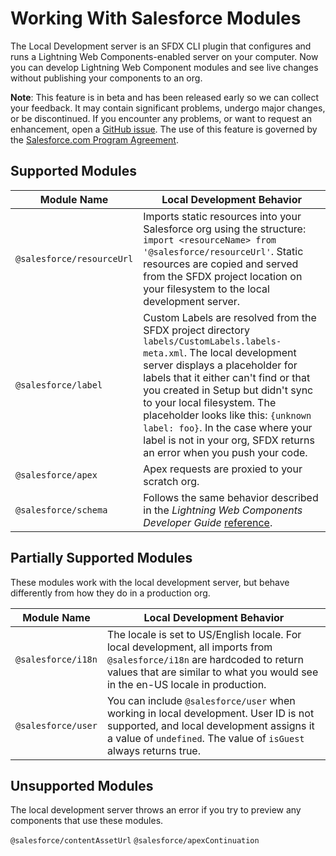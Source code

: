 # Working With Salesforce Modules

The Local Development server is an SFDX CLI plugin that configures and runs a Lightning Web Components-enabled server on your computer. Now you can develop Lightning Web Component modules and see live changes without publishing your components to an org.

**Note**: This feature is in beta and has been released early so we can collect your feedback. It may contain significant problems, undergo major changes, or be discontinued. If you encounter any problems, or want to request an enhancement, open a [GitHub issue](https://github.com/forcedotcom/lwc-dev-server/issues/new). The use of this feature is governed by the [Salesforce.com Program Agreement](https://trailblazer.me/terms?lan=en).

## Supported Modules

| **Module Name**      | **Local Development Behavior** |
| ----------- | ----------- |
| `@salesforce/resourceUrl`      | Imports static resources into your Salesforce org using the structure: `import <resourceName> from '@salesforce/resourceUrl'`. Static resources are copied and served from the SFDX project location on your filesystem to the local development server.       |
| `@salesforce/label`   | Custom Labels are resolved from the SFDX project directory `labels/CustomLabels.labels-meta.xml`. The local development server displays a placeholder for labels that it either can't find or that you created in Setup but didn't sync to your local filesystem. The placeholder looks like this: `{unknown label: foo}`. In the case where your label is not in your org, SFDX returns an error when you push your code.         |
| `@salesforce/apex`   | Apex requests are proxied to your scratch org.        |
| `@salesforce/schema`   | Follows the same behavior described in the _Lightning Web Components Developer Guide_ [reference](https://developer.salesforce.com/docs/component-library/documentation/lwc/lwc.reference_salesforce_modules).          |


## Partially Supported Modules

These modules work with the local development server, but behave differently from how they do in a production org. 


| **Module Name**      | **Local Development Behavior** |
| ----------- | ----------- |
| `@salesforce/i18n`      | The locale is set to US/English locale. For local development, all imports from `@salesforce/i18n` are hardcoded to return values that are similar to what you would see in the en-US locale in production.       |
| `@salesforce/user`   | You can include `@salesforce/user` when working in local development. User ID is not supported, and local development assigns it a value of `undefined`. The value of `isGuest` always returns true.         |

## Unsupported Modules

The local development server throws an error if you try to preview any components that use these modules.

`@salesforce/contentAssetUrl`
`@salesforce/apexContinuation`

